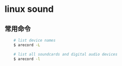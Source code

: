 # linux sound

## 常用命令
```sh
    # list device names
    $ arecord -L
    
    # list all soundcards and digital audio devices
    $ arecord -l
```
